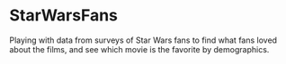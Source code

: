# StarWarsFans
 
Playing with data from surveys of Star Wars fans to find what fans loved about the films, and see which movie is the favorite by demographics.
